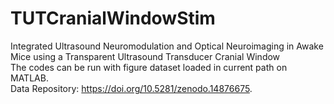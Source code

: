 # TUTCranialWindowStim
Integrated Ultrasound Neuromodulation and Optical Neuroimaging in Awake Mice using a Transparent Ultrasound Transducer Cranial Window 
<br/>
The codes can be run with figure dataset loaded in current path on MATLAB. <br/>
Data Repository: https://doi.org/10.5281/zenodo.14876675.
